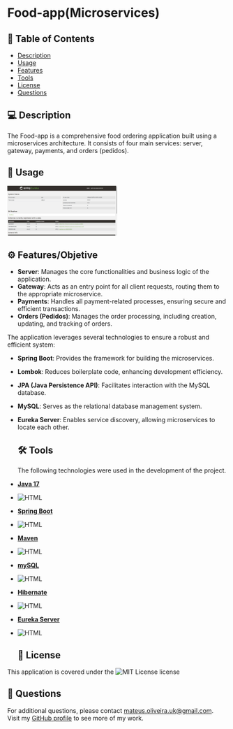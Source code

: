 # Food-app(Microservices)

  ## 📄 Table of Contents
  
  - [Description](#description)
  - [Usage](#usage)
  - [Features](#features)
  - [Tools](#tools)
  - [License](#license)
  - [Questions](#questions)

  ## 💻 Description
  The Food-app is a comprehensive food ordering application built using a microservices architecture. It consists of four main services: server, gateway, payments, and orders (pedidos).   
  
  ## 🎨 Usage

  <img src="Screenshot.png" alt="Image" width="50%">


  ## ⚙️ Features/Objetive

- **Server**: Manages the core functionalities and business logic of the application.
- **Gateway**: Acts as an entry point for all client requests, routing them to the appropriate microservice.
- **Payments**: Handles all payment-related processes, ensuring secure and efficient transactions.
- **Orders (Pedidos)**: Manages the order processing, including creation, updating, and tracking of orders.

The application leverages several technologies to ensure a robust and efficient system:
- **Spring Boot**: Provides the framework for building the microservices.
- **Lombok**: Reduces boilerplate code, enhancing development efficiency.
- **JPA (Java Persistence API)**: Facilitates interaction with the MySQL database.
- **MySQL**: Serves as the relational database management system.
- **Eureka Server**: Enables service discovery, allowing microservices to locate each other.

  ## 🛠 Tools

  The following technologies were used in the development of the project.

- **[Java 17](https://www.oracle.com/java)**
- ![HTML](https://img.shields.io/badge/JAVA-orange)  
- **[Spring Boot ](https://spring.io/projects/spring-boot)**
-  ![HTML](https://img.shields.io/badge/Spring-Boot-green)
- **[Maven](https://maven.apache.org)**
- ![HTML](https://img.shields.io/badge/Maven-blue)
- **[mySQL](https://www.mysql.com/)**
- ![HTML](https://img.shields.io/badge/mySQL-blue)
- **[Hibernate](https://hibernate.org)**
- ![HTML](https://img.shields.io/badge/Hibernate-green)
- **[Eureka Server](https://cloud.spring.io/spring-cloud-netflix/multi/multi_spring-cloud-eureka-server.html)**
- ![HTML](https://img.shields.io/badge/Eureka-red)


  ## 📝 License

 This application is covered under the ![MIT License](https://img.shields.io/badge/License-MIT-green.svg) license
  


  ## 📝 Questions

  For additional questions, please contact mateus.oliveira.uk@gmail.com. Visit my [GitHub profile](https://github.com/Mateuzuk) to see more of my work.
  
  








